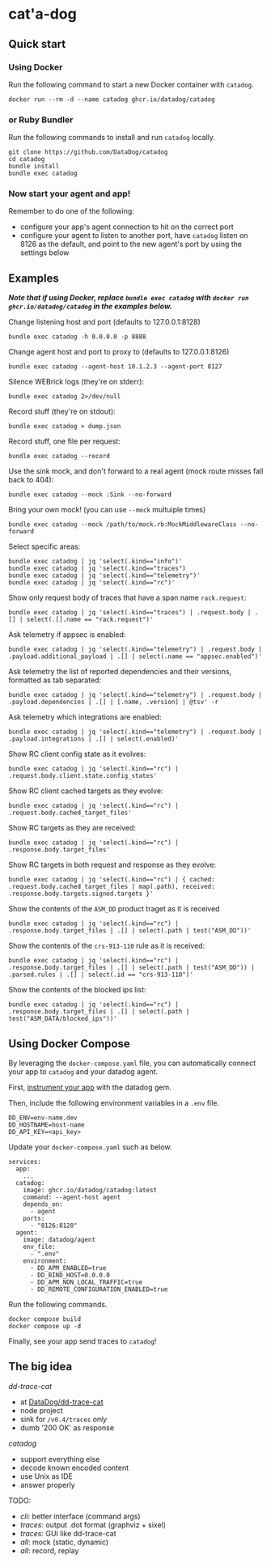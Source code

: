 # cat'a-dog

## Quick start

### Using Docker

Run the following command to start a new Docker container with `catadog`.

```
docker run --rm -d --name catadog ghcr.io/datadog/catadog
```

### or Ruby Bundler

Run the following commands to install and run `catadog` locally.

```
git clone https://github.com/DataDog/catadog
cd catadog
bundle install
bundle exec catadog
```

### Now start your agent and app!

Remember to do one of the following:

- configure your app's agent connection to hit on the correct port
- configure your agent to listen to another port, have `catadog` listen on 8126 as the default, and point to the new agent's port by using the settings below

## Examples

_**Note that if using Docker, replace `bundle exec catadog` with `docker run ghcr.io/datadog/catadog` in the examples below.**_

Change listening host and port (defaults to 127.0.0.1:8128)

```
bundle exec catadog -h 0.0.0.0 -p 8888
```

Change agent host and port to proxy to (defaults to 127.0.0.1:8126)

```
bundle exec catadog --agent-host 10.1.2.3 --agent-port 8127
```

Silence WEBrick logs (they're on stderr):

```
bundle exec catadog 2>/dev/null
```

Record stuff (they're on stdout):

```
bundle exec catadog > dump.json
```

Record stuff, one file per request:

```
bundle exec catadog --record
```

Use the sink mock, and don't forward to a real agent (mock route misses fall back to 404):

```
bundle exec catadog --mock :Sink --no-forward
```

Bring your own mock! (you can use `--mock` multuiple times)

```
bundle exec catadog --mock /path/to/mock.rb:MockMiddlewareClass --no-forward
```

Select specific areas:

```
bundle exec catadog | jq 'select(.kind=="info")'
bundle exec catadog | jq 'select(.kind=="traces")
bundle exec catadog | jq 'select(.kind=="telemetry")'
bundle exec catadog | jq 'select(.kind=="rc")'
```

Show only request body of traces that have a span name `rack.request`:

```
bundle exec catadog | jq 'select(.kind=="traces") | .request.body | .[] | select(.[].name == "rack.request")'
```

Ask telemetry if appsec is enabled:

```
bundle exec catadog | jq 'select(.kind=="telemetry") | .request.body | .payload.additional_payload | .[] | select(.name == "appsec.enabled")'
```

Ask telemetry the list of reported dependencies and their versions, formatted as tab separated:

```
bundle exec catadog | jq 'select(.kind=="telemetry") | .request.body | .payload.dependencies | .[] | [.name, .version] | @tsv' -r
```

Ask telemetry which integrations are enabled:

```
bundle exec catadog | jq 'select(.kind=="telemetry") | .request.body | .payload.integrations | .[] | select(.enabled)'
```

Show RC client config state as it evolves:

```
bundle exec catadog | jq 'select(.kind=="rc") | .request.body.client.state.config_states'
```

Show RC client cached targets as they evolve:

```
bundle exec catadog | jq 'select(.kind=="rc") | .request.body.cached_target_files'
```

Show RC targets as they are received:

```
bundle exec catadog | jq 'select(.kind=="rc") | .response.body.target_files'
```

Show RC targets in both request and response as they evolve:

```
bundle exec catadog | jq 'select(.kind=="rc") | { cached: .request.body.cached_target_files | map(.path), received: .response.body.targets.signed.targets }'
```

Show the contents of the `ASM_DD` product traget as it is received

```
bundle exec catadog | jq 'select(.kind=="rc") | .response.body.target_files | .[] | select(.path | test("ASM_DD"))'
```

Show the contents of the `crs-913-110` rule as it is received:

```
bundle exec catadog | jq 'select(.kind=="rc") | .response.body.target_files | .[] | select(.path | test("ASM_DD")) | .parsed.rules | .[] | select(.id == "crs-913-110")'
```

Show the contents of the blocked ips list:

```
bundle exec catadog | jq 'select(.kind=="rc") | .response.body.target_files | .[] | select(.path | test("ASM_DATA/blocked_ips"))'
```

## Using Docker Compose

By leveraging the `docker-compose.yaml` file, you can automatically connect your app to `catadog` and your datadog agent. 

First, [instrument your app](https://docs.datadoghq.com/tracing/trace_collection/automatic_instrumentation/dd_libraries/ruby/#instrument-your-application) with the datadog gem.

Then, include the following environment variables in a `.env` file.

```
DD_ENV=env-name.dev
DD_HOSTNAME=host-name
DD_API_KEY=<api_key>
```

Update your `docker-compose.yaml` such as below.

```
services:
  app:
    ...
  catadog:
    image: ghcr.io/datadog/catadog:latest
    command: --agent-host agent
    depends_on:
      - agent
    ports:
      - "8126:8128"
  agent:
    image: datadog/agent
    env_file:
      - ".env"
    environment: 
      - DD_APM_ENABLED=true
      - DD_BIND_HOST=0.0.0.0
      - DD_APM_NON_LOCAL_TRAFFIC=true
      - DD_REMOTE_CONFIGURATION_ENABLED=true
```

Run the following commands.

```
docker compose build
docker compose up -d
```

Finally, see your app send traces to `catadog`!

## The big idea

*dd-trace-cat*

- at [DataDog/dd-trace-cat](https://github.com/DataDog/dd-trace-cat)
- node project
- sink for `/v0.4/traces` *only*
- dumb '200 OK' as response

*catadog*

- support everything else
- decode known encoded content
- use Unix as IDE
- answer properly

TODO:

- *cli*: better interface (command args)
- *traces*: output .dot format (graphviz + sixel)
- *traces*: GUI like dd-trace-cat
- *all*: mock (static, dynamic)
- *all*: record, replay
